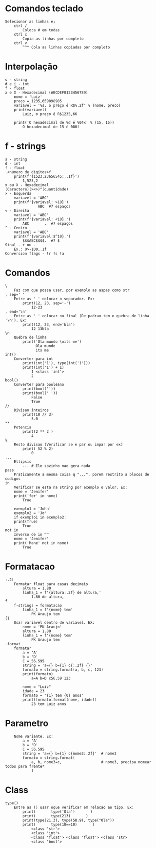 # Comandos teclado
    Selecionar as linhas e;
        ctrl / 
            Coloca # em todas 
        ctrl c
            Copia as linhas por completo
        ctrl v
            ^^^ Cola as linhas copiadas por completo   

# Interpolação
    s - string
    d e i - int
    f - float
    x e X - Hexadecimal (ABCDEF0123456789)
        nome = 'Luiz'
        preco = 1235,659898985
        variavel = '%s, o preço é R$%.2f' % (nome, preco)
        print(variavel)
            Luiz, o preço é R$1235,66

        print('O hexadecimal de %d é %04x' % (15, 15))
            O hexadecimal de 15 é 000f     

# f - strings
    s - string
    d - int
    f - float
    .<número de dígitos>f
        print(f'{1523,23656545:,.1f}')
            1,523,2
    x ou X - Hexadecimal
    (Caractere)(><>)^(quantidade)
    > - Esquerda
        variavel = 'ABC'
        print(f'{variavel: >10}')
                   ABC  #7 espaços
    < - Direita
        variavel = 'ABC'
        print(f'{variavel: <10}.')
            ABC       .  #7 espaços
    ^ - Centro
        variavel = 'ABC'
        print(f'{variavel:$^10}.')
            $$$ABC$$$$.  #7 $
    Sinal - + ou -
        Ex.: 0>-100,.1f
    Conversion flags - !r !s !a

# Comandos 
    \ 
        Faz com que possa usar, por exemplo as aspas como str
    , sep=' '
        Entre as ' ' colocar o separador. Ex: 
            print(12, 23, sep='-')   
                12-23
    , end='\n'         
        Entre as ' ' colocar no final (De padrao tem o quebra de linha '\n'). Ex: 
            print(12, 23, end='bla')
                12 13bla
    \n
        Quebra de linha   
            print('Ola mundo \nits me')        
                  Ola mundo 
                  its me
    int()
        Converter para int
            print(int('1'), type(int('1')))     
            print(int('1') + 1)     
                1 <class 'int'> 
                2     
    bool()
        Converter para booleano
            print(bool('')) 
            print(bool(' ')) 
                False
                True
    //
        Divisao inteiros
            print(10 // 3) 
                3.0       
    **
        Potencia
            print(2 ** 2 )      
                4         
    %
        Resto divisao (Verificar se e par ou impar por ex) 
            print( 52 % 2)
                0        
    ...
        Ellipsis
            ... # Ele sozinho nao gera nada   
    pass
        Praticamente a mesma coisa q "...", porem restrito a blocos de codigos    
    in
        Verificar se esta na string por exemplo o valor. Ex:
        nome = 'Jenifer' 
        print('fer' in nome)
            True

        exemplo1 = 'John'
        exemplo2 = 'Jo'
        if exemplo1 in exemplo2:
        print(True) 
            True   
    not in
        Inverso de in ^^
        nome = 'Jenifer' 
        print('Mane' not in nome)
            True            

# Formatacao                
    :.2f
        Formatar float para casas decimais
            altura = 1.80
            linha_1 = f'{altura:.2f} de altura,'    
                1.80 de altura,
    f   
        f-strings = formatacao
            linha_1 = f'{nome} tem'    
                PK Araujo tem 
    {}
        Usar variavel dentro de variavel. EX:
            nome = 'PK Araujo'
            altura = 1.80
            linha_1 = f'{nome} tem'    
                PK Araujo tem     
    .format
        formatar
            a = 'A'
            b = 'D'
            C = 56.595
            string = 'a={} b={1} c{:.2f} {}'
            formato = string.format(a, b, c, 123)
            print(formato)
                a=A b=D c56.59 123  

            nome = "Luiz"
            idade = 23
            formato = '{1} tem {0} anos'
            print(formato.format(nome, idade))
                23 tem Luiz anos
 
# Parametro
        Nome variante. Ex: 
            a = 'A'
            b = 'D'
            C = 56.595
            string = 'a={} b={1} c{nome3:.2f}'  # nome3 
            formato = string.format(
                a, b, nome3=c,                  # nome3, precisa nomear todos para frente*
                )                            

# Class
    type() 
        Entre as () usar oque verificar em relacao ao tipo. Ex: 
            print(       type('Ola')       )
            print(       type(213)       )
            print(type(21.3), type(58.9), type("Ola"))
            print(       type(10==10)       )
                <class 'str'> 
                <class 'int'> 
                <class 'float'> <class 'float'> <class 'str> 
                <class 'bool'> 
